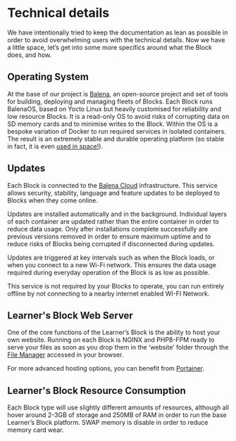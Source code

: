 # Technical details

We have intentionally tried to keep the documentation as lean as possible in order to avoid overwhelming users with the technical details. Now we have a little space, let’s get into some more specifics around what the Block does, and how. 

## Operating System

At the base of our project is [Balena](https://www.balena.io), an open-source project and set of tools for building, deploying and managing fleets of Blocks. Each Block runs BalenaOS, based on Yocto Linux but heavily customised for reliability and low resource Blocks. It is a read-only OS to avoid risks of corrupting data on SD memory cards and to minimise writes to the Block. Within the OS is a bespoke variation of Docker to run required services in isolated containers. The result is an extremely stable and durable operating platform \(so stable in fact, it is even [used in space!](https://www.balena.io/blog/beyond-the-cloud-docker-containers-in-space/)\). 

## Updates

Each Block is connected to the [Balena Cloud](https://www.balena.io/cloud) infrastructure. This service allows security, stability, language and feature updates to be deployed to Blocks when they come online. 

Updates are installed automatically and in the background. Individual layers of each container are updated rather than the entire container in order to reduce data usage. Only after installations complete successfully are previous versions removed in order to ensure maximum uptime and to reduce risks of Blocks being corrupted if disconnected during updates. 

Updates are triggered at key intervals such as when the Block loads, or when you connect to a new Wi-Fi network. This ensures the data usage required during everyday operation of the Block is as low as possible.  

This service is not required by your Blocks to operate, you can run entirely offline by not connecting to a nearby internet enabled WI-FI Network.  

## Learner's Block Web Server

One of the core functions of the Learner’s Block is the ability to host your own website. Running on each Block is NGINX and PHP8-FPM ready to serve your files as soon as you drop them in the ‘website’ folder through the [File Manager](../how-to-use-it/adding-resources.md) accessed in your browser. 

For more advanced hosting options, you can benefit from [Portainer](../how-to-use-it/advanced-features/using-portainer.md).

## Learner's Block Resource Consumption

Each Block type will use slightly different amounts of resources, although all hover around 2-3GB of storage and 250MB of RAM in order to run the base Learner’s Block platform. SWAP memory is disable in order to reduce memory card wear. 

